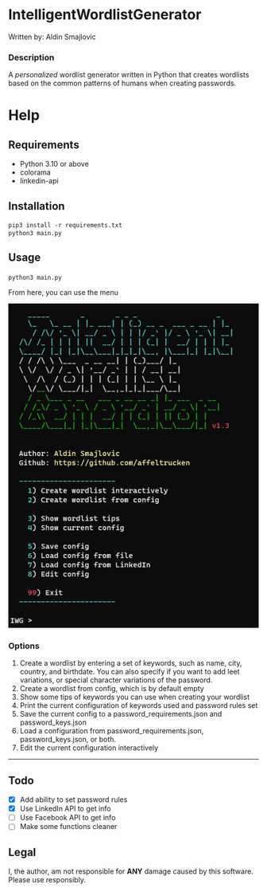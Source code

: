 # IntelligentWordlistGenerator
Written by: Aldin Smajlovic


### Description

A *personalized* wordlist generator written in Python that creates wordlists based on the common patterns of humans when creating passwords. 



# Help

## Requirements

- Python 3.10 or above
- colorama
- linkedin-api

## Installation
```
pip3 install -r requirements.txt
python3 main.py
```

## Usage

`python3 main.py`

From here, you can use the menu

![menu](https://github.com/affeltrucken/IntelligentWordlistGenerator/raw/main/menu.png)

### Options

1. Create a wordlist by entering a set of keywords, such as name, city, country, and birthdate. You can also specify if you want to add leet variations, or special character variations of the password.
2. Create a wordlist from config, which is by default empty
3. Show some tips of keywords you can use when creating your wordlist
4. Print the current configuration of keywords used and password rules set
5. Save the current config to a password_requirements.json and password_keys.json
6. Load a configuration from password_requirements.json, password_keys.json, or both.
7. Edit the current configuration interactively

---

## Todo

- [x] Add ability to set password rules
- [x] Use LinkedIn API to get info
- [ ] Use Facebook API to get info
- [ ] Make some functions cleaner

## Legal

I, the author, am not responsible for **ANY** damage caused by this software. Please use responsibly.
